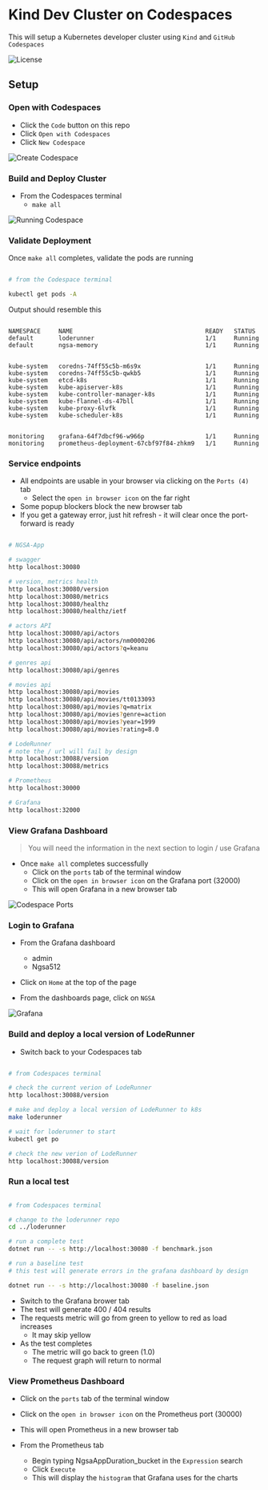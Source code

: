 # Kind Dev Cluster on Codespaces

This will setup a Kubernetes developer cluster using `Kind` and `GitHub Codespaces`

![License](https://img.shields.io/badge/license-MIT-green.svg)

## Setup

### Open with Codespaces

- Click the `Code` button on this repo
- Click `Open with Codespaces`
- Click `New Codespace`

![Create Codespace](./images/OpenWithCodespaces.jpg)

### Build and Deploy Cluster

- From the Codespaces terminal
  - `make all`

![Running Codespace](./images/RunningCodespace.jpg)

### Validate Deployment

Once `make all` completes, validate the pods are running

```bash

# from the Codespace terminal

kubectl get pods -A

```

Output should resemble this

```text

NAMESPACE     NAME                                     READY   STATUS
default       loderunner                               1/1     Running
default       ngsa-memory                              1/1     Running


kube-system   coredns-74ff55c5b-m6s9x                  1/1     Running
kube-system   coredns-74ff55c5b-qwkb5                  1/1     Running
kube-system   etcd-k8s                                 1/1     Running
kube-system   kube-apiserver-k8s                       1/1     Running
kube-system   kube-controller-manager-k8s              1/1     Running
kube-system   kube-flannel-ds-47bll                    1/1     Running
kube-system   kube-proxy-6lvfk                         1/1     Running
kube-system   kube-scheduler-k8s                       1/1     Running


monitoring    grafana-64f7dbcf96-w966p                 1/1     Running
monitoring    prometheus-deployment-67cbf97f84-zhkm9   1/1     Running

```

### Service endpoints

- All endpoints are usable in your browser via clicking on the `Ports (4)` tab
  - Select the `open in browser icon` on the far right
- Some popup blockers block the new browser tab
- If you get a gateway error, just hit refresh - it will clear once the port-forward is ready

```bash

# NGSA-App

# swagger
http localhost:30080

# version, metrics health
http localhost:30080/version
http localhost:30080/metrics
http localhost:30080/healthz
http localhost:30080/healthz/ietf

# actors API
http localhost:30080/api/actors
http localhost:30080/api/actors/nm0000206
http localhost:30080/api/actors?q=keanu

# genres api
http localhost:30080/api/genres

# movies api
http localhost:30080/api/movies
http localhost:30080/api/movies/tt0133093
http localhost:30080/api/movies?q=matrix
http localhost:30080/api/movies?genre=action
http localhost:30080/api/movies?year=1999
http localhost:30080/api/movies?rating=8.0

# LodeRunner
# note the / url will fail by design
http localhost:30088/version
http localhost:30088/metrics

# Prometheus
http localhost:30000

# Grafana
http localhost:32000

```

### View Grafana Dashboard

> You will need the information in the next section to login / use Grafana

- Once `make all` completes successfully
  - Click on the `ports` tab of the terminal window
  - Click on the `open in browser icon` on the Grafana port (32000)
  - This will open Grafana in a new browser tab

![Codespace Ports](./images/CodespacePorts.jpg)

### Login to Grafana

- From the Grafana dashboard
  - admin
  - Ngsa512

- Click on `Home` at the top of the page
- From the dashboards page, click on `NGSA`

![Grafana](./images/Grafana.jpg)

### Build and deploy a local version of LodeRunner

- Switch back to your Codespaces tab

```bash

# from Codespaces terminal

# check the current verion of LodeRunner
http localhost:30088/version

# make and deploy a local version of LodeRunner to k8s
make loderunner

# wait for loderunner to start
kubectl get po

# check the new verion of LodeRunner
http localhost:30088/version

```

### Run a local test

```bash

# from Codespaces terminal

# change to the loderunner repo
cd ../loderunner

# run a complete test
dotnet run -- -s http://localhost:30080 -f benchmark.json

# run a baseline test
# this test will generate errors in the grafana dashboard by design

dotnet run -- -s http://localhost:30080 -f baseline.json

```

- Switch to the Grafana brower tab
- The test will generate 400 / 404 results
- The requests metric will go from green to yellow to red as load increases
  - It may skip yellow
- As the test completes
  - The metric will go back to green (1.0)
  - The request graph will return to normal

### View Prometheus Dashboard

- Click on the `ports` tab of the terminal window
- Click on the `open in browser icon` on the Prometheus port (30000)
- This will open Prometheus in a new browser tab

- From the Prometheus tab
  - Begin typing NgsaAppDuration_bucket in the `Expression` search
  - Click `Execute`
  - This will display the `histogram` that Grafana uses for the charts
